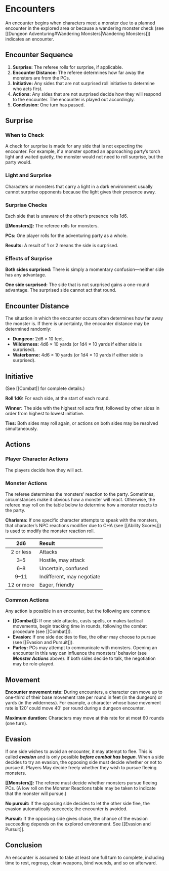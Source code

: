 # Encounters 

An encounter begins when characters meet a monster due to a planned encounter in the explored area or because a wandering monster check (see [[Dungeon Adventuring#Wandering Monsters|Wandering Monsters]]) indicates an encounter.

## Encounter Sequence

1. **Surprise:** The referee rolls for surprise, if applicable.
2. **Encounter Distance:** The referee determines how far away the monsters are from the PCs.
3. **Initiative:** Any sides that are not surprised roll initiative to determine who acts first.
4. **Actions:** Any sides that are not surprised decide how they will respond to the encounter. The encounter is played out accordingly.
5. **Conclusion:** One turn has passed.

## Surprise

### When to Check

A check for surprise is made for any side that is not expecting the encounter. For example, if a monster spotted an approaching party’s torch light and waited quietly, the monster would not need to roll surprise, but the party would.

### Light and Surprise

Characters or monsters that carry a light in a dark environment usually cannot surprise opponents because the light gives their presence away.

### Surprise Checks

Each side that is unaware of the other’s presence rolls 1d6.

**[[Monsters]]:** The referee rolls for monsters.

**PCs:** One player rolls for the adventuring party as a whole.

**Results:** A result of 1 or 2 means the side is surprised.

### Effects of Surprise

**Both sides surprised:** There is simply a momentary confusion—neither side has any advantage.

**One side surprised:** The side that is not surprised gains a one-round advantage. The surprised side cannot act that round.

## Encounter Distance

The situation in which the encounter occurs often determines how far away the monster is. If there is uncertainty, the encounter distance may be determined randomly:

- **Dungeon:** 2d6 × 10 feet.
- **Wilderness:** 4d6 × 10 yards (or 1d4 × 10 yards if either side is surprised).
- **Waterborne:** 4d6 × 10 yards (or 1d4 × 10 yards if either side is surprised).

## Initiative

(See [[Combat]] for complete details.)

**Roll 1d6:** For each side, at the start of each round.

**Winner:** The side with the highest roll acts first, followed by other sides in order from highest to lowest initiative.

**Ties:** Both sides may roll again, or actions on both sides may be resolved simultaneously.

## Actions

### Player Character Actions

The players decide how they will act.

### Monster Actions

The referee determines the monsters’ reaction to the party. Sometimes, circumstances make it obvious how a monster will react. Otherwise, the referee may roll on the table below to determine how a monster reacts to the party.

**Charisma:** If one specific character attempts to speak with the monsters, that character’s NPC reactions modifier due to CHA (see [[Ability Scores]]) is used to modify the monster reaction roll.

|    2d6     | Result                     |
| :--------: | :------------------------- |
| 2 or less  | Attacks                    |
|    3–5     | Hostile, may attack        |
|    6–8     | Uncertain, confused        |
|    9–11    | Indifferent, may negotiate |
| 12 or more | Eager, friendly            |

### Common Actions

Any action is possible in an encounter, but the following are common:

- **[[Combat]]:** If one side attacks, casts spells, or makes tactical movements, begin tracking time in rounds, following the combat procedure (see [[Combat]]).
- **Evasion:** If one side decides to flee, the other may choose to pursue (see [[Evasion and Pursuit]]).
- **Parley:** PCs may attempt to communicate with monsters. Opening an encounter in this way can influence the monsters’ behavior (see ***Monster Actions*** above). If both sides decide to talk, the negotiation may be role-played.

## Movement

**Encounter movement rate:** During encounters, a character can move up to one-third of their base movement rate per round in feet (in the dungeon) or yards (in the wilderness). For example, a character whose base movement rate is 120’ could move 40’ per round during a dungeon encounter.

**Maximum duration:** Characters may move at this rate for at most 60 rounds (one turn).

## Evasion

If one side wishes to avoid an encounter, it may attempt to flee. This is called ***evasion*** and is only possible ***before combat has begun***. When a side decides to try an evasion, the opposing side must decide whether or not to pursue it. Players May decide freely whether they wish to pursue fleeing monsters.

**[[Monsters]]:** The referee must decide whether monsters pursue fleeing PCs. (A low roll on the Monster Reactions table may be taken to indicate that the monster will pursue.)

**No pursuit:** If the opposing side decides to let the other side flee, the evasion automatically succeeds; the encounter is avoided.

**Pursuit:** If the opposing side gives chase, the chance of the evasion succeeding depends on the explored environment. See [[Evasion and Pursuit]].

## Conclusion

An encounter is assumed to take at least one full turn to complete, including time to rest, regroup, clean weapons, bind wounds, and so on afterward.